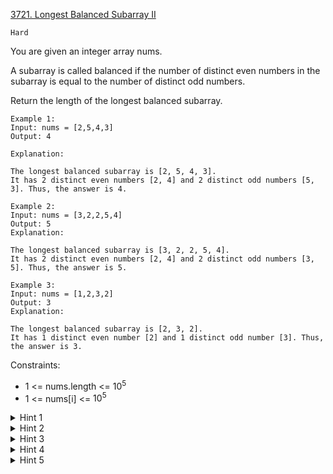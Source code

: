 [3721. Longest Balanced Subarray II](https://leetcode.com/problems/longest-balanced-subarray-ii/)

`Hard`

You are given an integer array nums.

A subarray is called balanced if the number of distinct even numbers in the subarray is equal to the number of distinct odd numbers.

Return the length of the longest balanced subarray.

```
Example 1:
Input: nums = [2,5,4,3]
Output: 4

Explanation:

The longest balanced subarray is [2, 5, 4, 3].
It has 2 distinct even numbers [2, 4] and 2 distinct odd numbers [5, 3]. Thus, the answer is 4.

Example 2:
Input: nums = [3,2,2,5,4]
Output: 5
Explanation:

The longest balanced subarray is [3, 2, 2, 5, 4].
It has 2 distinct even numbers [2, 4] and 2 distinct odd numbers [3, 5]. Thus, the answer is 5.

Example 3:
Input: nums = [1,2,3,2]
Output: 3
Explanation:

The longest balanced subarray is [2, 3, 2].
It has 1 distinct even number [2] and 1 distinct odd number [3]. Thus, the answer is 3.
```

Constraints:

- 1 <= nums.length <= $10^5$
- 1 <= nums[i] <= $10^5$ 

<details>
<summary>Hint 1</summary>

Store the first (or all) occurrences for each value in pos[val].

</details>
<details>
<summary>Hint 2</summary>

Build a lazy segment tree over start indices l in [0..n-1] that supports range add and can tell if any index has value 0 (keep mn/mx).

</details>
<details>
<summary>Hint 3</summary>

Use sign = +1 for odd values and sign = -1 for even values.

</details>
<details>
<summary>Hint 4</summary>

Initialize by adding each value's contribution with update(p, n-1, sign) where p is its current first occurrence.

</details>
<details>
<summary>Hint 5</summary>

Slide left l: pop pos[nums[l]], let next = next occurrence or n, do update(0, next-1, -sign), then query for any r >= l with value 0 and update ans = max(ans, r-l+1).

</details>
